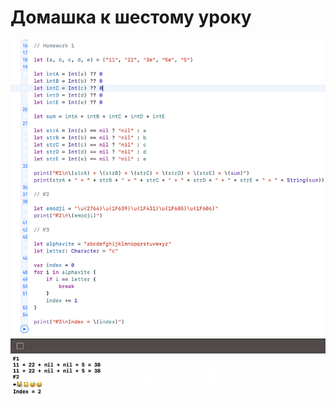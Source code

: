 # Домашка к шестому уроку
![Screeen](https://github.com/jykaswift/Skutarenko/blob/master/lesson%206%20String/Снимок%20экрана%202023-08-17%20в%2002.03.15.png?raw=true)

